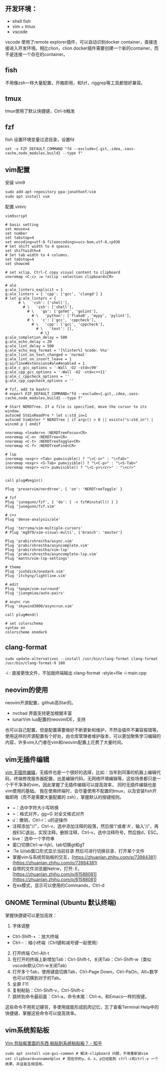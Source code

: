 ## 开发环境：

- shell fish
- vim + tmux
- vscode

vscode 使用了remote explorer插件，可以自动识别docker container，直接连接进入开发环境。相比clion，clion docker插件需要创建一个新的container，而不是连接一个存在的container。
## fish
不用像zsh一样大量配置，开箱即用，和fzf，riggrep等工具都很好兼容。
## tmux
tmux使用了默认快捷键，Ctrl-b触发
## fzf
fish 设置环境变量过滤目录，设置fd
```shell
set -x FZF_DEFAULT_COMMAND "fd --exclude={.git,.idea,.sass-cache,node_modules,build} --type f"
```
## vim配置
安装 vim9
```cpp
sudo add-apt-repository ppa:jonathonf/vim
sudo apt install vim
```
配置.vimrc
```shell
vim9script

# basic setting
set mouse=a
set number
set tabstop=4
set encoding=utf-8 fileencodings=ucs-bom,utf-8,cp936
# Set shift width to 4 spaces.
set shiftwidth=4
# Set tab width to 4 columns.
set tabstop=4
set showcmd

# set xclip, Ctrl-C copy visual content to clipboard
vnoremap <C-c> :w !xclip -selection clipboard<CR>

# ale
g:ale_linters_explicit = 1
g:ale_linters = { 'cpp': ['gcc', 'clangd'] }
# let g:ale_linters = {
	  # \   'csh': ['shell'],
	    # \   'zsh': ['shell'],
	      # \   'go': ['gofmt', 'golint'],
	        # \   'python': ['flake8', 'mypy', 'pylint'],
		  # \   'c': ['gcc', 'cppcheck'],
		    # \   'cpp': ['gcc', 'cppcheck'],
		      # \   'text': [],
		        # \}
g:ale_completion_delay = 500
g:ale_echo_delay = 20
g:ale_lint_delay = 500
g:ale_echo_msg_format = '[%linter%] %code: %%s'
g:ale_lint_on_text_changed = 'normal'
g:ale_lint_on_insert_leave = 1
g:airline#extensions#ale#enabled = 1
g:ale_c_gcc_options = '-Wall -O2 -std=c99'
g:ale_cpp_gcc_options = '-Wall -O2 -std=c++11'
g:ale_c_cppcheck_options = ''
g:ale_cpp_cppcheck_options = ''

# fzf, add to bashrc
# export FZF_DEFAULT_COMMAND="fd --exclude={.git,.idea,.sass-cache,node_modules,build} --type f"

# Start NERDTree. If a file is specified, move the cursor to its window.
autocmd StdinReadPre * let s:std_in=1
autocmd VimEnter * NERDTree | if argc() > 0 || exists("s:std_in") | wincmd p | endif

nnoremap <leader>n :NERDTreeFocus<CR>
nnoremap <C-n> :NERDTree<CR>
nnoremap <C-t> :NERDTreeToggle<CR>
nnoremap <C-f> :NERDTreeFind<CR>

# lsp
inoremap <expr> <Tab> pumvisible() ? "\<C-n>" : "\<Tab>"
inoremap <expr> <S-Tab> pumvisible() ? "\<C-p>" : "\<S-Tab>"
inoremap <expr> <cr> pumvisible() ? "\<C-y>\<cr>" : "\<cr>"


call plug#begin()

Plug 'preservim/nerdtree', { 'on': 'NERDTreeToggle' }

# fzf
Plug 'junegunn/fzf', { 'do': { -> fzf#install() } }
Plug 'junegunn/fzf.vim'

# c++
Plug 'dense-analysis/ale'

Plug 'terryma/vim-multiple-cursors'
# Plug 'mg979/vim-visual-multi', {'branch': 'master'}

Plug 'prabirshrestha/async.vim'
Plug 'prabirshrestha/asyncomplete.vim'
Plug 'prabirshrestha/vim-lsp'
Plug 'prabirshrestha/asyncomplete-lsp.vim'
Plug 'mattn/vim-lsp-settings'
 
# theme
Plug 'joshdick/onedark.vim'
Plug 'itchyny/lightline.vim'

# edit
Plug 'tpope/vim-surround'
Plug 'jiangmiao/auto-pairs'

# async run
Plug 'skywind3000/asyncrun.vim'

call plug#end()

# set colorschema
syntax on
colorscheme onedark
```
## clang-format
```shell
sudo update-alternatives --install /usr/bin/clang-format clang-format /usr/bin/clang-format-9 100
```

-i : 直接更改文件，不加就终端输出
clang-format -style=file -i main.cpp
## neovim的使用
neovim开源配置，github高Star的。

- nvchad 界面支持更加根据丰富
- lunarVim lua配置的neovimIDE，支持

也可以自己配置，但是配置需要做好不断更新和维护，不然会插件不兼容报错等。使用这样的开源配置有个好处，由仓库管理者维护版本，可以更加聚焦学习编辑的内容，许多vim入门者在vim和neovim配置上花费了大量时间。
## vim无插件编辑
[vim 无插件编辑]([https://zhuanlan.zhihu.com/p/43510931](https://zhuanlan.zhihu.com/p/43510931))，无插件也是一个很好的选择，比如：当年到同事的机器上编辑代码，终端修改服务器配置，出差编辑代码，无网络环境编辑等，这些场景都只是一个干干净净的vim，因此掌握了无插件编辑可以提高效率， 同时无插件编辑也是vim使用的基础。
我在使用终端时，会尽量使用不配置的tmux，以及安装fish开箱即用（而不是需要大量配置的 zsh），掌握默认的按键规则。

- ~：选中字符大小写转换
- =：格式对齐，gg=G 对全文格式对齐
- u：撤销，Ctrl-r：u的逆操作
- 注释添加"//"，Ctrl-v，选中添加注释的段落，然后按'I'或者'A'，输入'//'，再按ESC退出，实现注释。删除注释，Ctrl-v，选中注释符号，然后按d，ESC。
- bve：选中一个字符串
- 窗口切换Ctrl-w-hjkl，tab切换gt和gT
- :Te 以tab窗口形式显示当前目录 然后可进行切换目录、打开某个文件
- 掌握vim与系统剪贴板的交互，[https://zhuanlan.zhihu.com/p/73984381](https://zhuanlan.zhihu.com/p/73984381)
- 自带的文件浏览器Netrw，打开: E，[https://zhuanlan.zhihu.com/p/61588081](https://zhuanlan.zhihu.com/p/61588081)
- 在ex模式，显示可以使用的Commands，Ctrl-d

## GNOME Terminal (Ubuntu 默认终端)
掌握快捷键可以更加高效：

1. 字体调整
- Ctrl-Shift-+ ：放大终端
- Ctrl--：缩小终端（Ctrl键和减号键一起使用）
2. 打开终端 Ctrl-Alt-t
3. 在打开的终端上新增加Tab：Ctrl-Shift-t，关闭Tab：Ctrl-Shift-w（类似vscode默认Ctrl-w关闭Tab）
4. 打开多个Tab，使用键盘切换Tab，Ctrl-Page Down，Ctrl-PaOn，Alt+数字也可以切换到对于的Tab。
5. 全屏 F11
6. 复制粘贴：Ctrl-Shift-v，Ctrl-Shift-c
7. 跳转到命令最前面：Ctrl-a，命令末尾：Ctrl-e，和Emacs一样的按键。

这些命令不用死记硬背，多使用就能形成肌肉记忆，忘了查看Terminal Help中的快捷键，掌握这些命令可以提高效率。
## vim系统剪贴板
[Vim 剪贴板里面的东西 粘贴到系统粘贴板？ - 知乎](https://www.zhihu.com/question/19863631/answer/1289724886?utm_id=0)

```
sudo apt install vim-gui-common # 解决-clipboard 问题，不用重新装vim
set clipboard=unnamedplus # 现在你的y，d，x，p已经能和 ctrl-c和ctrl-v 一个效果，并且能互相混用。
```
